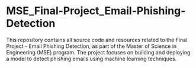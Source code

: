 # MSE_Final-Project_Email-Phishing-Detection
This repository contains all source code and resources related to the Final Project - Email Phishing Detection, as part of the Master of Science in Engineering (MSE) program. The project focuses on building and deploying a model to detect phishing emails using machine learning techniques.
